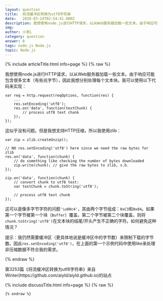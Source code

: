 ```yaml
---
layout: question
title:  将流缓冲区转换为utf8字符串
date:   2020-03-24T02:54:41.000Z
description: 我想使用node.js进行HTTP请求，以从Web服务器加载一些文本。由于响应可能包含很多文本（有些兆字节），因此我想分别处理每个文本块。我可以使用以下代...
img: 
author: 小哥L
category: question
answer: 0
tags: node.js Node.js
topic: Node.js
---
```

<div class="article-root">
  <div class="article">
    {% include articleTitle.html info=page %}
    {% raw %}
    <div class="article-content"><p><font style="vertical-align: inherit;"><font style="vertical-align: inherit;">我想使用node.js进行HTTP请求，以从Web服务器加载一些文本。</font><font style="vertical-align: inherit;">由于响应可能包含很多文本（有些兆字节），因此我想分别处理每个文本块。</font><font style="vertical-align: inherit;">我可以使用以下代码来实现：</font></font></p>

<pre><code>var req = http.request(reqOptions, function(res) {<font></font>
    ...<font></font>
    res.setEncoding('utf8');<font></font>
    res.on('data', function(textChunk) {<font></font>
        // process utf8 text chunk<font></font>
    });<font></font>
});<font></font>
</code></pre>

<p><font style="vertical-align: inherit;"><font style="vertical-align: inherit;">这似乎没有问题。</font><font style="vertical-align: inherit;">但是我想支持HTTP压缩，所以我使用zlib：</font></font></p>

<pre><code>var zip = zlib.createUnzip();<font></font>
<font></font>
// NO res.setEncoding('utf8') here since we need the raw bytes for zlib<font></font>
res.on('data', function(chunk) {<font></font>
    // do something like checking the number of bytes downloaded<font></font>
    zip.write(chunk); // give the raw bytes to zlib, s.b.<font></font>
});<font></font>
<font></font>
zip.on('data', function(chunk) {<font></font>
    // convert chunk to utf8 text:<font></font>
    var textChunk = chunk.toString('utf8');<font></font>
<font></font>
    // process utf8 text chunk<font></font>
});<font></font>
</code></pre>

<p><font style="vertical-align: inherit;"><font style="vertical-align: inherit;">这可以是像多字节字符的问题</font></font><code>'\u00c4'</code><font style="vertical-align: inherit;"><font style="vertical-align: inherit;">，其由两个字节组成：</font></font><code>0xC3</code><font style="vertical-align: inherit;"><font style="vertical-align: inherit;">和</font></font><code>0x84</code><font style="vertical-align: inherit;"><font style="vertical-align: inherit;">。</font><font style="vertical-align: inherit;">如果第一个字节被第一个块（</font></font><code>Buffer</code><font style="vertical-align: inherit;"><font style="vertical-align: inherit;">）</font><font style="vertical-align: inherit;">覆盖，</font><font style="vertical-align: inherit;">第二个字节被第二个块</font><font style="vertical-align: inherit;">覆盖，则将</font></font><code>chunk.toString('utf8')</code><font style="vertical-align: inherit;"><font style="vertical-align: inherit;">在文本块的结尾/开头产生不正确的字符。</font><font style="vertical-align: inherit;">如何避免这种情况？</font></font></p>

<p><font style="vertical-align: inherit;"><font style="vertical-align: inherit;">提示：我仍然需要缓冲区（更具体地说是缓冲区中的字节数）来限制下载的字节数。</font><font style="vertical-align: inherit;">因此</font></font><code>res.setEncoding('utf8')</code><font style="vertical-align: inherit;"><font style="vertical-align: inherit;">，在上面的第一个示例代码中</font><font style="vertical-align: inherit;">使用</font><font style="vertical-align: inherit;">like来处理非压缩数据不符合我的需求。</font></font></p></div>
    {% endraw %}
  </div>
  <p class="winter_mark">第3253篇《将流缓冲区转换为utf8字符串》来自Winter(https://github.com/aiyld/aiyld.github.io)的站点</p>
  <div class="discuss-wrapper">
    {% include discussTitle.html info=page %}
    {% raw %}
    
    {% endraw %}
  </div>
<div>
